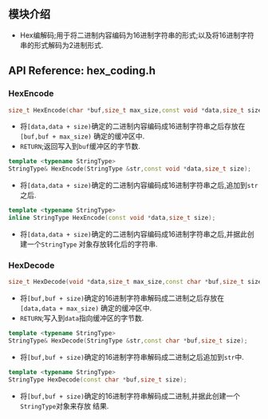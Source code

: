 
## 模块介绍

*   Hex编解码;用于将二进制内容编码为16进制字符串的形式;以及将16进制字符串的形式解码为2进制形式.

## API Reference: hex_coding.h

### HexEncode

```c++
size_t HexEncode(char *buf,size_t max_size,const void *data,size_t size);
```

*   将`[data,data + size)`确定的二进制内容编码成16进制字符串之后存放在`[buf,buf + max_size)`
    确定的缓冲区中.
*   `RETURN`;返回写入到`buf`缓冲区的字节数.


```c++
template <typename StringType>
StringType& HexEncode(StringType &str,const void *data,size_t size);
```

*   将`[data,data + size)`确定的二进制内容编码成16进制字符串之后,追加到`str`之后.

```c++
template <typename StringType>
inline StringType HexEncode(const void *data,size_t size);
```

*   将`[data,data + size)`确定的二进制内容编码成16进制字符串之后,并据此创建一个`StringType`
    对象存放转化后的字符串.


### HexDecode

```c++
size_t HexDecode(void *data,size_t max_size,const char *buf,size_t size);
```

*   将`[buf,buf + size)`确定的16进制字符串解码成二进制之后存放在`[data,data + max_size)`
    确定的缓冲区中.
*   `RETURN`;写入到`data`指向缓冲区的字节数.


```c++
template <typename StringType>
StringType& HexDecode(StringType &str,const char *buf,size_t size);
```

*   将`[buf,buf + size)`确定的16进制字符串解码成二进制之后追加到`str`中.

```c++
template <typename StringType>
StringType HexDecode(const char *buf,size_t size);
```
*   将`[buf,buf + size)`确定的16进制字符串解码成二进制,并据此创建一个`StringType`对象来存放
    结果.

